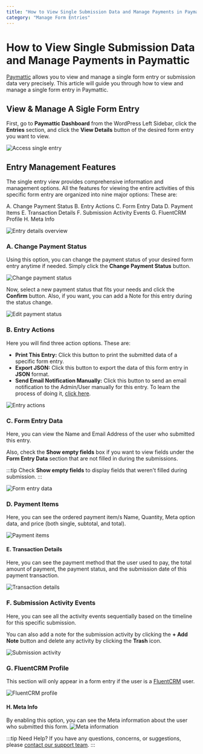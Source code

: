 ```yaml
---
title: "How to View Single Submission Data and Manage Payments in Paymattic"
category: "Manage Form Entries"
---
```


# How to View Single Submission Data and Manage Payments in Paymattic

[Paymattic](https://paymattic.com/) allows you to view and manage a single form entry or submission data very precisely. This article will guide you through how to view and manage a single form entry in Paymattic.


## View & Manage A Sigle Form Entry 


First, go to **Paymattic Dashboard** from the WordPress Left Sidebar, click the **Entries** section, and click the **View Details** button of the desired form entry you want to view.

![Access single entry](/images/manage-form-entries/how-to-view-single-submission-data-and-manage-payments-in-paymattic/1.-Open-desired-form-entry-from-Entries-section-scaled.webp)

## Entry Management Features

The single entry view provides comprehensive information and management options. All the features for viewing the entire activities of this specific form entry are organized into nine major options: These are: 

A. Change Payment Status
B. Entry Actions
C. Form Entry Data
D. Payment Items
E. Transaction Details
F. Submission Activity Events
G. FluentCRM Profile
H. Meta Info

![Entry details overview](/images/manage-form-entries/how-to-view-single-submission-data-and-manage-payments-in-paymattic/2.-Entire-detail-of-an-entry-scaled.webp)

### A. Change Payment Status

Using this option, you can change the payment status of your desired form entry anytime if needed. 
Simply click the **Change Payment Status** button.

![Change payment status](/images/manage-form-entries/how-to-view-single-submission-data-and-manage-payments-in-paymattic/3.-Change-payment-status.webp)

Now, select a new payment status that fits your needs and click the **Confirm** button.
Also, if you want, you can add a Note for this entry during the status change.

![Edit payment status](/images/manage-form-entries/how-to-view-single-submission-data-and-manage-payments-in-paymattic/4.-Edit-Payment-Status-Pop-up.webp)

### B. Entry Actions

Here you will find three action options. These are:

* **Print This Entry:** Click this button to print the submitted data of a specific form entry.
* **Export JSON:** Click this button to export the data of this form entry in **JSON** format.
* **Send Email Notification Manually:** Click this button to send an email notification to the Admin/User manually for this entry. To learn the process of doing it, [click here](/how-to-setup-email-notifications-in-paymattic-wordpress-plugin).

![Entry actions](/images/manage-form-entries/how-to-view-single-submission-data-and-manage-payments-in-paymattic/5.-Entry-Actions.webp)

### C. Form Entry Data 

Here, you can view the Name and Email Address of the user who submitted this entry. 

Also, check the **Show empty fields** box if you want to view fields under the **Form Entry Data** section that are not filled in during the submissions.

:::tip
Check **Show empty fields** to display fields that weren't filled during submission.
:::

![Form entry data](/images/manage-form-entries/how-to-view-single-submission-data-and-manage-payments-in-paymattic/6.-Form-entry-data.webp)

### D. Payment Items

Here, you can see the ordered payment item/s Name, Quantity, Meta option data, and price (both single, subtotal, and total). 

![Payment items](/images/manage-form-entries/how-to-view-single-submission-data-and-manage-payments-in-paymattic/7.-Payment-Items.webp)

#### E. Transaction Details

Here, you can see the payment method that the user used to pay, the total amount of payment, the payment status, and the submission date of this payment transaction. 

![Transaction details](/images/manage-form-entries/how-to-view-single-submission-data-and-manage-payments-in-paymattic/8.-Transaction-details.webp)

### F. Submission Activity  Events 

Here, you can see all the activity events sequentially based on the timeline for this specific submission.

You can also add a note for the submission activity by clicking the **+ Add Note** button and delete any activity by clicking the **Trash** icon.

![Submission activity](/images/manage-form-entries/how-to-view-single-submission-data-and-manage-payments-in-paymattic/9.-Submission-Eventt-Activity.webp)

### G. FluentCRM Profile 

This section will only appear in a form entry if the user is a [FluentCRM](http://fluentcrm.com) user.

![FluentCRM profile](/images/manage-form-entries/how-to-view-single-submission-data-and-manage-payments-in-paymattic/10.-Fluent-CRM-Profile.webp)

#### H. Meta Info

By enabling this option, you can see the Meta information about the user who submitted this form.
![Meta information](/images/manage-form-entries/how-to-view-single-submission-data-and-manage-payments-in-paymattic/11.-Meta-Info.webp)

:::tip Need Help?
If you have any questions, concerns, or suggestions, please [contact our support team](https://wpmanageninja.com/support-tickets/).
:::